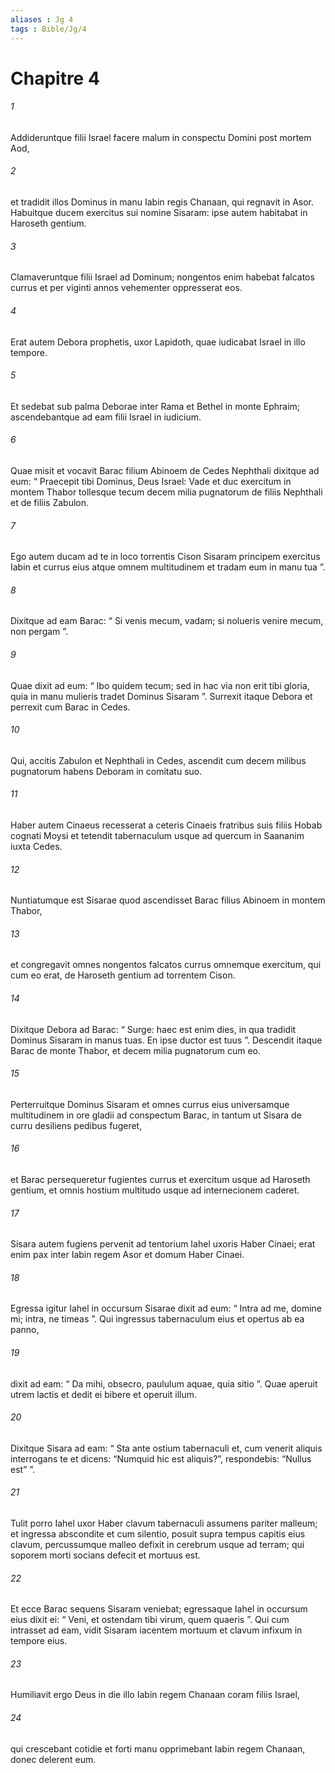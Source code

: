 ```yaml
---
aliases : Jg 4
tags : Bible/Jg/4
---
```


# Chapitre 4

###### 1
Addideruntque filii Israel facere malum in conspectu Domini post mortem Aod, 
###### 2
et tradidit illos Dominus in manu Iabin regis Chanaan, qui regnavit in Asor. Habuitque ducem exercitus sui nomine Sisaram: ipse autem habitabat in Haroseth gentium. 
###### 3
Clamaveruntque filii Israel ad Dominum; nongentos enim habebat falcatos currus et per viginti annos vehementer oppresserat eos.
###### 4
Erat autem Debora prophetis, uxor Lapidoth, quae iudicabat Israel in illo tempore. 
###### 5
Et sedebat sub palma Deborae inter Rama et Bethel in monte Ephraim; ascendebantque ad eam filii Israel in iudicium. 
###### 6
Quae misit et vocavit Barac filium Abinoem de Cedes Nephthali dixitque ad eum: “ Praecepit tibi Dominus, Deus Israel: Vade et duc exercitum in montem Thabor tollesque tecum decem milia pugnatorum de filiis Nephthali et de filiis Zabulon. 
###### 7
Ego autem ducam ad te in loco torrentis Cison Sisaram principem exercitus Iabin et currus eius atque omnem multitudinem et tradam eum in manu tua ”. 
###### 8
Dixitque ad eam Barac: “ Si venis mecum, vadam; si nolueris venire mecum, non pergam ”. 
###### 9
Quae dixit ad eum: “ Ibo quidem tecum; sed in hac via non erit tibi gloria, quia in manu mulieris tradet Dominus Sisaram ”. Surrexit itaque Debora et perrexit cum Barac in Cedes. 
###### 10
Qui, accitis Zabulon et Nephthali in Cedes, ascendit cum decem milibus pugnatorum habens Deboram in comitatu suo. 
###### 11
Haber autem Cinaeus recesserat a ceteris Cinaeis fratribus suis filiis Hobab cognati Moysi et tetendit tabernaculum usque ad quercum in Saananim iuxta Cedes.
###### 12
Nuntiatumque est Sisarae quod ascendisset Barac filius Abinoem in montem Thabor, 
###### 13
et congregavit omnes nongentos falcatos currus omnemque exercitum, qui cum eo erat, de Haroseth gentium ad torrentem Cison.
###### 14
Dixitque Debora ad Barac: “ Surge: haec est enim dies, in qua tradidit Dominus Sisaram in manus tuas. En ipse ductor est tuus ”. Descendit itaque Barac de monte Thabor, et decem milia pugnatorum cum eo. 
###### 15
Perterruitque Dominus Sisaram et omnes currus eius universamque multitudinem in ore gladii ad conspectum Barac, in tantum ut Sisara de curru desiliens pedibus fugeret, 
###### 16
et Barac persequeretur fugientes currus et exercitum usque ad Haroseth gentium, et omnis hostium multitudo usque ad internecionem caderet.
###### 17
Sisara autem fugiens pervenit ad tentorium Iahel uxoris Haber Cinaei; erat enim pax inter Iabin regem Asor et domum Haber Cinaei. 
###### 18
Egressa igitur Iahel in occursum Sisarae dixit ad eum: “ Intra ad me, domine mi; intra, ne timeas ”. Qui ingressus tabernaculum eius et opertus ab ea panno, 
###### 19
dixit ad eam: “ Da mihi, obsecro, paululum aquae, quia sitio ”. Quae aperuit utrem lactis et dedit ei bibere et operuit illum. 
###### 20
Dixitque Sisara ad eam: “ Sta ante ostium tabernaculi et, cum venerit aliquis interrogans te et dicens: “Numquid hic est aliquis?”, respondebis: “Nullus est” ”. 
###### 21
Tulit porro Iahel uxor Haber clavum tabernaculi assumens pariter malleum; et ingressa abscondite et cum silentio, posuit supra tempus capitis eius clavum, percussumque malleo defixit in cerebrum usque ad terram; qui soporem morti socians defecit et mortuus est. 
###### 22
Et ecce Barac sequens Sisaram veniebat; egressaque Iahel in occursum eius dixit ei: “ Veni, et ostendam tibi virum, quem quaeris ”. Qui cum intrasset ad eam, vidit Sisaram iacentem mortuum et clavum infixum in tempore eius.
###### 23
Humiliavit ergo Deus in die illo Iabin regem Chanaan coram filiis Israel, 
###### 24
qui crescebant cotidie et forti manu opprimebant Iabin regem Chanaan, donec delerent eum.
